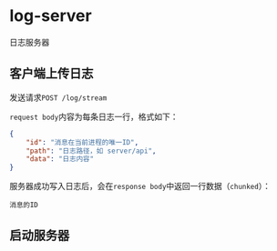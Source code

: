 # log-server
日志服务器

## 客户端上传日志

发送请求`POST /log/stream`

`request body`内容为每条日志一行，格式如下：

```json
{
	"id": "消息在当前进程的唯一ID",
	"path": "日志路径，如 server/api",
	"data": "日志内容"
}
```

服务器成功写入日志后，会在`response body`中返回一行数据（`chunked`）：

```
消息的ID
```

## 启动服务器

